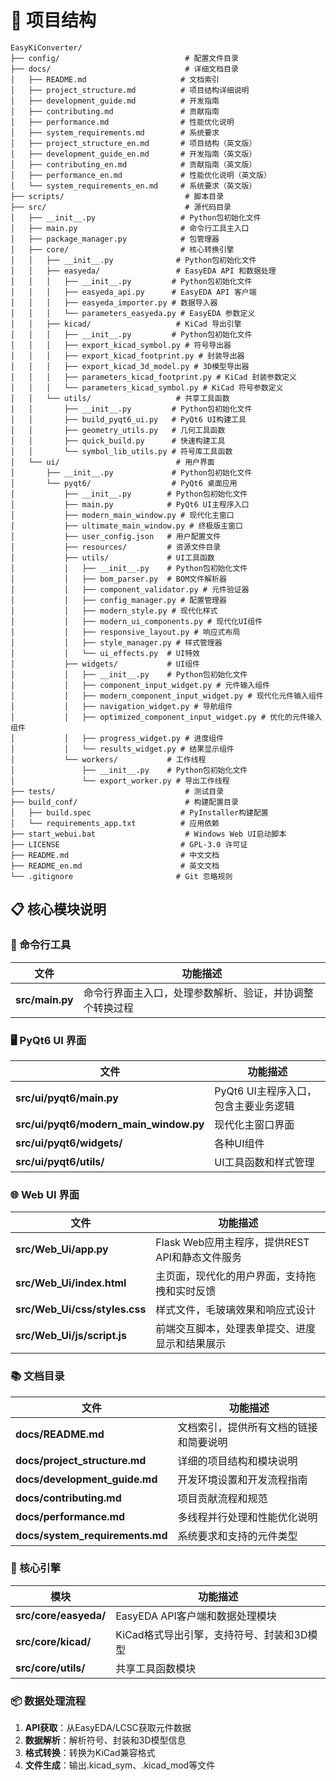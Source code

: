 # 📁 项目结构

```
EasyKiConverter/
├── config/                            # 配置文件目录
├── docs/                              # 详细文档目录
│   ├── README.md                     # 文档索引
│   ├── project_structure.md          # 项目结构详细说明
│   ├── development_guide.md          # 开发指南
│   ├── contributing.md               # 贡献指南
│   ├── performance.md                # 性能优化说明
│   ├── system_requirements.md        # 系统要求
│   ├── project_structure_en.md       # 项目结构（英文版）
│   ├── development_guide_en.md       # 开发指南（英文版）
│   ├── contributing_en.md            # 贡献指南（英文版）
│   ├── performance_en.md             # 性能优化说明（英文版）
│   └── system_requirements_en.md     # 系统要求（英文版）
├── scripts/                           # 脚本目录
├── src/                               # 源代码目录
│   ├── __init__.py                   # Python包初始化文件
│   ├── main.py                       # 命令行工具主入口
│   ├── package_manager.py            # 包管理器
│   ├── core/                         # 核心转换引擎
│   │   ├── __init__.py              # Python包初始化文件
│   │   ├── easyeda/                 # EasyEDA API 和数据处理
│   │   │   ├── __init__.py         # Python包初始化文件
│   │   │   ├── easyeda_api.py      # EasyEDA API 客户端
│   │   │   ├── easyeda_importer.py # 数据导入器
│   │   │   └── parameters_easyeda.py # EasyEDA 参数定义
│   │   ├── kicad/                   # KiCad 导出引擎
│   │   │   ├── __init__.py         # Python包初始化文件
│   │   │   ├── export_kicad_symbol.py # 符号导出器
│   │   │   ├── export_kicad_footprint.py # 封装导出器
│   │   │   ├── export_kicad_3d_model.py # 3D模型导出器
│   │   │   ├── parameters_kicad_footprint.py # KiCad 封装参数定义
│   │   │   └── parameters_kicad_symbol.py # KiCad 符号参数定义
│   │   └── utils/                   # 共享工具函数
│   │       ├── __init__.py         # Python包初始化文件
│   │       ├── build_pyqt6_ui.py   # PyQt6 UI构建工具
│   │       ├── geometry_utils.py   # 几何工具函数
│   │       ├── quick_build.py      # 快速构建工具
│   │       └── symbol_lib_utils.py # 符号库工具函数
│   └── ui/                          # 用户界面
│       ├── __init__.py             # Python包初始化文件
│       └── pyqt6/                  # PyQt6 桌面应用
│           ├── __init__.py        # Python包初始化文件
│           ├── main.py            # PyQt6 UI主程序入口
│           ├── modern_main_window.py # 现代化主窗口
│           ├── ultimate_main_window.py # 终极版主窗口
│           ├── user_config.json   # 用户配置文件
│           ├── resources/         # 资源文件目录
│           ├── utils/             # UI工具函数
│           │   ├── __init__.py    # Python包初始化文件
│           │   ├── bom_parser.py  # BOM文件解析器
│           │   ├── component_validator.py # 元件验证器
│           │   ├── config_manager.py # 配置管理器
│           │   ├── modern_style.py # 现代化样式
│           │   ├── modern_ui_components.py # 现代化UI组件
│           │   ├── responsive_layout.py # 响应式布局
│           │   ├── style_manager.py # 样式管理器
│           │   └── ui_effects.py  # UI特效
│           ├── widgets/           # UI组件
│           │   ├── __init__.py    # Python包初始化文件
│           │   ├── component_input_widget.py # 元件输入组件
│           │   ├── modern_component_input_widget.py # 现代化元件输入组件
│           │   ├── navigation_widget.py # 导航组件
│           │   ├── optimized_component_input_widget.py # 优化的元件输入组件
│           │   ├── progress_widget.py # 进度组件
│           │   └── results_widget.py # 结果显示组件
│           └── workers/           # 工作线程
│               ├── __init__.py    # Python包初始化文件
│               └── export_worker.py # 导出工作线程
├── tests/                             # 测试目录
├── build_conf/                        # 构建配置目录
│   ├── build.spec                    # PyInstaller构建配置
│   └── requirements_app.txt          # 应用依赖
├── start_webui.bat                    # Windows Web UI启动脚本
├── LICENSE                           # GPL-3.0 许可证
├── README.md                         # 中文文档
├── README_en.md                      # 英文文档
└── .gitignore                       # Git 忽略规则
```

## 📋 核心模块说明

### 🎯 命令行工具
| 文件 | 功能描述 |
|------|----------|
| **src/main.py** | 命令行界面主入口，处理参数解析、验证，并协调整个转换过程 |

### 🖥️ PyQt6 UI 界面
| 文件 | 功能描述 |
|------|----------|
| **src/ui/pyqt6/main.py** | PyQt6 UI主程序入口，包含主要业务逻辑 |
| **src/ui/pyqt6/modern_main_window.py** | 现代化主窗口界面 |
| **src/ui/pyqt6/widgets/** | 各种UI组件 |
| **src/ui/pyqt6/utils/** | UI工具函数和样式管理 |

### 🌐 Web UI 界面
| 文件 | 功能描述 |
|------|----------|
| **src/Web_Ui/app.py** | Flask Web应用主程序，提供REST API和静态文件服务 |
| **src/Web_Ui/index.html** | 主页面，现代化的用户界面，支持拖拽和实时反馈 |
| **src/Web_Ui/css/styles.css** | 样式文件，毛玻璃效果和响应式设计 |
| **src/Web_Ui/js/script.js** | 前端交互脚本，处理表单提交、进度显示和结果展示 |

### 📚 文档目录
| 文件 | 功能描述 |
|------|----------|
| **docs/README.md** | 文档索引，提供所有文档的链接和简要说明 |
| **docs/project_structure.md** | 详细的项目结构和模块说明 |
| **docs/development_guide.md** | 开发环境设置和开发流程指南 |
| **docs/contributing.md** | 项目贡献流程和规范 |
| **docs/performance.md** | 多线程并行处理和性能优化说明 |
| **docs/system_requirements.md** | 系统要求和支持的元件类型 |

### 🔧 核心引擎
| 模块 | 功能描述 |
|------|----------|
| **src/core/easyeda/** | EasyEDA API客户端和数据处理模块 |
| **src/core/kicad/** | KiCad格式导出引擎，支持符号、封装和3D模型 |
| **src/core/utils/** | 共享工具函数模块 |

### 📦 数据处理流程
1. **API获取**：从EasyEDA/LCSC获取元件数据
2. **数据解析**：解析符号、封装和3D模型信息
3. **格式转换**：转换为KiCad兼容格式
4. **文件生成**：输出.kicad_sym、.kicad_mod等文件